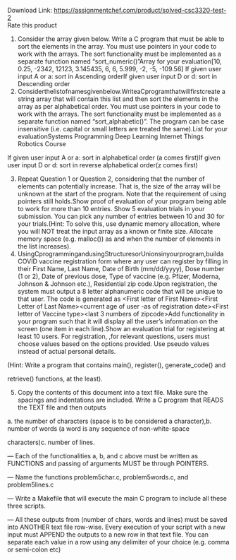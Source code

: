 Download Link: https://assignmentchef.com/product/solved-csc3320-test-2
<br>
<span class="kksr-muted">Rate this product</span>

<ol>

 <li>Consider the array given below. Write a C program that must be able to sort the elements in the array. You must use pointers in your code to work with the arrays. The sort functionality must be implemented as a separate function named “sort_numeric()”Array for your evaluation[10, 0.25, -2342, 12123, 3.145435, 6, 6, 5.999, -2, -5, -109.56] If given user input A or a: sort in Ascending orderIf given user input D or d: sort in Descending order</li>

 <li>Considerthelistofnamesgivenbelow.WriteaCprogramthatwillfirstcreate a string array that will contain this list and then sort the elements in the array as per alphabetical order. You must use pointers in your code to work with the arrays. The sort functionality must be implemented as a separate function named “sort_alphabetic()”. The program can be case insensitive (i.e. capital or small letters are treated the same).List for your evaluationSystems Programming Deep Learning Internet Things Robotics Course</li>

</ol>

If given user input A or a: sort in alphabetical order (a comes first)If given user input D or d: sort in reverse alphabetical order(z comes first)

<ol start="3">

 <li>Repeat Question 1 or Question 2, considering that the number of elements can potentially increase. That is, the size of the array will be unknown at the start of the program. Note that the requirement of using pointers still holds.Show proof of evaluation of your program being able to work for more than 10 entries. Show 5 evaluation trials in your submission. You can pick any number of entries between 10 and 30 for your trials.(Hint: To solve this, use dynamic memory allocation, where you will NOT treat the input array as a known or finite size. Allocate memory space (e.g. malloc()) as and when the number of elements in the list increases).</li>

 <li>UsingCprogrammingandusingStructuresorUnionsinyourprogram,builda COVID vaccine registration form where any user can register by filling in their First Name, Last Name, Date of Birth (mm/dd/yyyy), Dose number (1 or 2), Date of previous dose, Type of vaccine (e.g. Pfizer, Moderna, Johnson &amp; Johnson etc.), Residential zip code.Upon registration, the system must output a 8 letter alphanumeric code that will be unique to that user. The code is generated as &lt;First letter of First Name&gt;&lt;First Letter of Last Name&gt;&lt;current age of user -as of registration date&gt;&lt;First letter of Vaccine type&gt;&lt;last 3 numbers of zipcode&gt;Add functionality in your program such that it will display all the user’s information on the screen (one item in each line).Show an evaluation trial for registering at least 10 users. For registration, ,for relevant questions, users must choose values based on the options provided. Use pseudo values instead of actual personal details.</li>

</ol>

(Hint: Write a program that contains main(), register(), generate_code() and

retrieve() functions, at the least).

5. Copy the contents of this document into a text file. Make sure the spacings and indentations are included. Write a C program that READS the TEXT file and then outputs

a. the number of characters (space is to be considered a character),b. number of words (a word is any sequence of non-white-space

characters)c. number of lines.

— Each of the functionalities a, b, and c above must be written as FUNCTIONS and passing of arguments MUST be through POINTERS.

— Name the functions problem5char.c, problem5words.c, and problem5lines.c

— Write a Makefile that will execute the main C program to include all these three scripts.

— All these outputs from (number of chars, words and lines) must be saved into ANOTHER text file row-wise. Every execution of your script with a new input must APPEND the outputs to a new row in that text file. You can separate each value in a row using any delimiter of your choice (e.g. comma or semi-colon etc)
